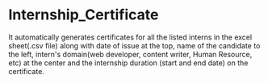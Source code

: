 # Internship_Certificate

It automatically generates certificates for all the listed interns in the excel sheet(.csv file) along with date of issue at the top, name of the candidate to the left, intern's domain(web developer, content writer, Human Resource, etc) at the center and the internship duration (start and end date) on the certificate.

